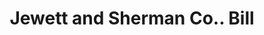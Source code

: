 ---
doi: 10.7916/D8KS83QX
date_other: '1880'
date_other_textual: 1880-1889
form: printed ephemera
genre:
- Invoices
name:
- Jewett and Sherman Co.
object_in_context_url: https://biggert.cul.columbia.edu/items/view/ave_biggert_01610
subject_hierarchical_geographic:
- Milwaukee, Wisconsin, United States
subject_name:
- Jewett and Sherman Co.
title: Jewett and Sherman Co.. Bill
sort_title: Jewett and Sherman Co.. Bill
call_number: ave_biggert_01610
coordinates:
- 43.05,-87.95
pid: ave_biggert_01610
identifiers: ave_biggert_01610
permalink: /biggert/ave_biggert_01610/
layout: iiif-image-page
---